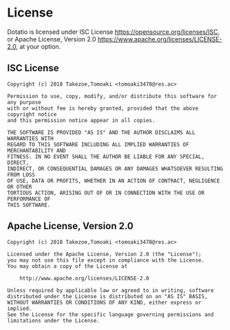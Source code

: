 # License
Dotatio is licensed under ISC License <https://opensource.org/licenses/ISC>, or
Apache License, Version 2.0 <https://www.apache.org/licenses/LICENSE-2.0>, at
your option.

## ISC License
```
Copyright (c) 2018 Takezoe,Tomoaki <tomoaki3478@res.ac>

Permission to use, copy, modify, and/or distribute this software for any purpose
with or without fee is hereby granted, provided that the above copyright notice
and this permission notice appear in all copies.

THE SOFTWARE IS PROVIDED "AS IS" AND THE AUTHOR DISCLAIMS ALL WARRANTIES WITH
REGARD TO THIS SOFTWARE INCLUDING ALL IMPLIED WARRANTIES OF MERCHANTABILITY AND
FITNESS. IN NO EVENT SHALL THE AUTHOR BE LIABLE FOR ANY SPECIAL, DIRECT,
INDIRECT, OR CONSEQUENTIAL DAMAGES OR ANY DAMAGES WHATSOEVER RESULTING FROM LOSS
OF USE, DATA OR PROFITS, WHETHER IN AN ACTION OF CONTRACT, NEGLIGENCE OR OTHER
TORTIOUS ACTION, ARISING OUT OF OR IN CONNECTION WITH THE USE OR PERFORMANCE OF
THIS SOFTWARE.
```

## Apache License, Version 2.0
```
Copyright (c) 2018 Takezoe,Tomoaki <tomoaki3478@res.ac>

Licensed under the Apache License, Version 2.0 (the "License");
you may not use this file except in compliance with the License.
You may obtain a copy of the License at

    http://www.apache.org/licenses/LICENSE-2.0

Unless required by applicable law or agreed to in writing, software
distributed under the License is distributed on an "AS IS" BASIS,
WITHOUT WARRANTIES OR CONDITIONS OF ANY KIND, either express or implied.
See the License for the specific language governing permissions and
limitations under the License.
```

